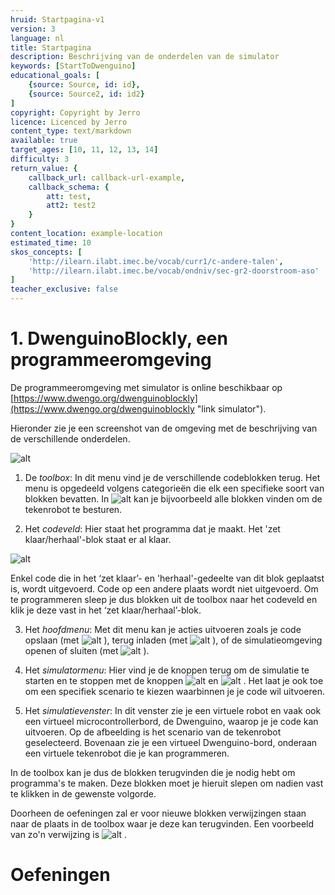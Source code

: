 ```yaml
---
hruid: Startpagina-v1
version: 3
language: nl
title: Startpagina
description: Beschrijving van de onderdelen van de simulator
keywords: [StartToDwenguino]
educational_goals: [
    {source: Source, id: id}, 
    {source: Source2, id: id2}
]
copyright: Copyright by Jerro
licence: Licenced by Jerro
content_type: text/markdown
available: true
target_ages: [10, 11, 12, 13, 14]
difficulty: 3
return_value: {
    callback_url: callback-url-example,
    callback_schema: {
        att: test,
        att2: test2
    }
}
content_location: example-location
estimated_time: 10
skos_concepts: [
    'http://ilearn.ilabt.imec.be/vocab/curr1/c-andere-talen', 
    'http://ilearn.ilabt.imec.be/vocab/ondniv/sec-gr2-doorstroom-aso'
]
teacher_exclusive: false
---
```


# 1. DwenguinoBlockly, een programmeeromgeving

De programmeeromgeving met simulator is online beschikbaar op [https://www.dwengo.org/dwenguinoblockly](https://www.dwengo.org/dwenguinoblockly "link simulator").

Hieronder zie je een screenshot van de omgeving met de beschrijving van de verschillende onderdelen.

![alt](https://scholen.dwengo.org/static/screenshotspirograafgenummerd.png "Onderdelen simulator")


1. De *toolbox*: In dit menu vind je de verschillende codeblokken terug. Het menu is opgedeeld volgens categorieën die elk een specifieke soort van blokken bevatten. In 
![alt](https://scholen.dwengo.org/static/dwenguino.png "Afb. Dwenguino") kan je bijvoorbeeld alle blokken vinden om de tekenrobot te besturen.

2. Het *codeveld*: Hier staat het programma dat je maakt. Het 'zet klaar/herhaal'-blok staat er al klaar.

![alt](https://scholen.dwengo.org/static/zetklaarherhaal.png "Afb. zetklaarherhaal")

Enkel code die in het ‘zet klaar’- en 'herhaal'-gedeelte van dit blok geplaatst is, wordt uitgevoerd. Code op een andere plaats wordt niet uitgevoerd. Om te programmeren sleep je dus blokken uit de toolbox naar het codeveld en klik je deze vast in het ‘zet klaar/herhaal’-blok. 

3. Het *hoofdmenu*: Met dit menu kan je acties uitvoeren zoals je code opslaan (met 
![alt](https://scholen.dwengo.org/static/download.png "Afb. Download")
), terug inladen (met 
![alt](https://scholen.dwengo.org/static/upload.png "Afb. Upload")
), of de simulatieomgeving openen of sluiten (met 
![alt](https://scholen.dwengo.org/static/dashboard.png "Afb. Simulatieomgeving")
).

4. Het *simulatormenu*: Hier vind je de knoppen terug om de simulatie te starten en te stoppen met de knoppen 
![alt](https://scholen.dwengo.org/static/play.png "Afb. Play")
 en 
![alt](https://scholen.dwengo.org/static/stop.png "Afb. Stop")
. Het laat je ook toe om een specifiek scenario te kiezen waarbinnen je je code wil uitvoeren. 

5. Het *simulatievenster*: In dit venster zie je een virtuele robot en vaak ook een virtueel microcontrollerbord, de Dwenguino, waarop je je code kan uitvoeren. Op de afbeelding is het scenario van de tekenrobot geselecteerd. Bovenaan zie je een virtueel Dwenguino-bord, onderaan een virtuele tekenrobot die je kan programmeren.


In de toolbox kan je dus de blokken terugvinden die je nodig hebt om programma's te maken. Deze blokken moet je hieruit slepen om nadien vast te klikken in de gewenste volgorde.

Doorheen de oefeningen zal er voor nieuwe blokken verwijzingen staan naar de plaats in de toolbox waar je deze kan terugvinden. Een voorbeeld van zo'n verwijzing is ![alt](https://scholen.dwengo.org/static/dwenguino.png "Afb. Dwenguino") .



# Oefeningen